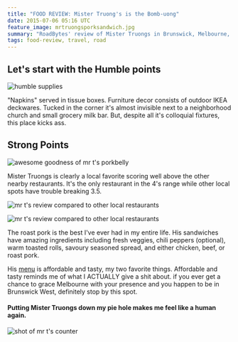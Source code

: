 ```yaml
---
title: "FOOD REVIEW: Mister Truong's is the Bomb-uong"
date: 2015-07-06 05:16 UTC
feature_image: mrtruongsporksandwich.jpg
summary: "RoadBytes' review of Mister Truongs in Brunswick, Melbourne, VIC, Australia.  Overall, it fits right in to Jason's style of modest digs with exceptional food."
tags: food-review, travel, road
---
```


## Let's start with the Humble points

![humble supplies](mrtruongsnapikins.jpg)

"Napkins" served in tissue boxes.  Furniture decor consists of outdoor IKEA deckwares.  Tucked in the corner it's almost invisible next to a neighborhood church and small grocery milk bar.  But, despite all it's colloquial fixtures, this place kicks ass.

## Strong Points

![awesome goodness of mr t's porkbelly](mrtruongsdisplay.jpg)

Mister Truongs is clearly a local favorite scoring well above the other nearby restaurants.  It's the only restaurant in the 4's range while other local spots have trouble breaking 3.5.

![mr t's review compared to other local restaurants](mrtruongsreview.png)

![mr t's review compared to other local restaurants](mrtruongsnearby.png)

The roast pork is the best I've ever had in my entire life.  His sandwiches have amazing ingredients including fresh veggies, chili peppers (optional), warm toasted rolls, savoury seasoned spread, and either chicken, beef, or roast pork.

His [menu](https://www.zomato.com/melbourne/mister-truongs-brunswick-west/menu#tabtop) is affordable and tasty, my two favorite things.  Affordable and tasty reminds me of what I ACTUALLY give a shit about.  if you ever get a chance to grace Melbourne with your presence and you happen to be in Brunswick West, definitely stop by this spot.

#### Putting Mister Truongs down my pie hole makes me feel like a human again.


![shot of mr t's counter](mrtruongscounter.jpg)


